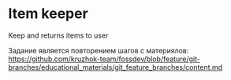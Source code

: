# Item keeper

Keep and returns items to user

Задание является повторением шагов с материялов:
https://github.com/kruzhok-team/fossdev/blob/feature/git-branches/educational_materials/git_feature_branches/content.md

